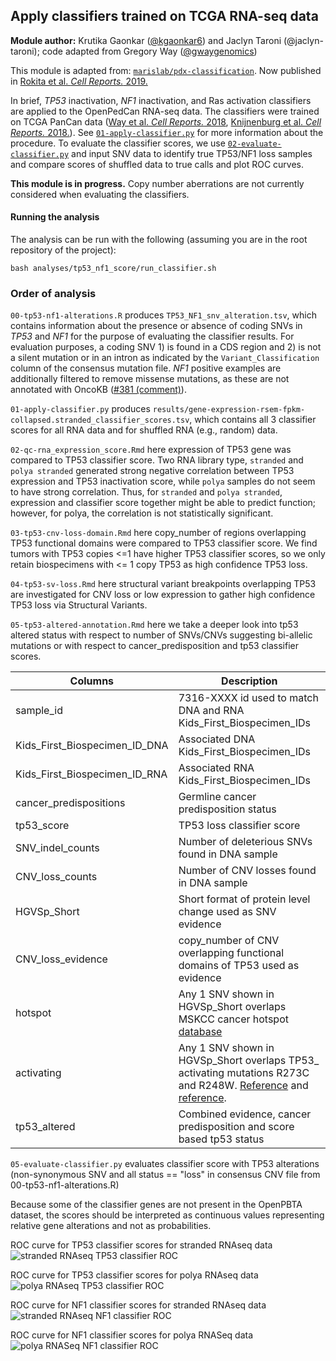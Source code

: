 ## Apply classifiers trained on TCGA RNA-seq data

**Module author:** Krutika Gaonkar ([@kgaonkar6](https://github.com/kgaonkar6)) and Jaclyn Taroni (@jaclyn-taroni); code adapted from Gregory Way ([@gwaygenomics](https://github.com/gwaygenomics))

This module is adapted from: [`marislab/pdx-classification`](https://github.com/marislab/pdx-classification).
Now published in [Rokita et al. _Cell Reports._ 2019.](https://doi.org/10.1016/j.celrep.2019.09.071)

In brief, _TP53_ inactivation, _NF1_ inactivation, and Ras activation classifiers are applied to the OpenPedCan RNA-seq data.
The classifiers were trained on TCGA PanCan data ([Way et al. _Cell Reports._ 2018](https://doi.org/10.1016/j.celrep.2018.03.046), [Knijnenburg et al. _Cell Reports._ 2018.](https://doi.org/10.1016/j.celrep.2018.03.076)).
See [`01-apply-classifier.py`](01-apply-classifier.py) for more information about the procedure.
To evaluate the classifier scores, we use [`02-evaluate-classifier.py`](02-evaluate-classifier.py) and input SNV data to identify true TP53/NF1 loss samples and compare scores of shuffled data to true calls and plot ROC curves. 

**This module is in progress.** 
Copy number aberrations are not currently considered when evaluating the classifiers.

#### Running the analysis

The analysis can be run with the following (assuming you are in the root repository of the project):

```
bash analyses/tp53_nf1_score/run_classifier.sh
```

### Order of analysis

`00-tp53-nf1-alterations.R` produces `TP53_NF1_snv_alteration.tsv`, which contains information about the presence or absence of coding SNVs in _TP53_ and _NF1_ for the purpose of evaluating the classifier results.
For evaluation purposes, a coding SNV 1) is found in a CDS region and 2) is not a silent mutation or in an intron as indicated by the `Variant_Classification` column of the consensus mutation file.
_NF1_ positive examples are additionally filtered to remove missense mutations, as these are not annotated with OncoKB ([#381 (comment)](https://github.com/AlexsLemonade/OpenPBTA-analysis/pull/381#issuecomment-570748578)).

`01-apply-classifier.py` produces  `results/gene-expression-rsem-fpkm-collapsed.stranded_classifier_scores.tsv`, which contains all 3 classifier scores for all RNA data and for shuffled RNA (e.g., random) data.

`02-qc-rna_expression_score.Rmd` here expression of TP53 gene was compared to TP53 classifier score. Two RNA library type, `stranded` and `polya stranded` generated strong negative correlation between TP53 expression and TP53 inactivation score, while `polya` samples do not seem to have strong correlation. Thus, for `stranded` and `polya stranded`, expression and classifier score together might be able to predict function; however, for polya, the correlation is not statistically significant.

`03-tp53-cnv-loss-domain.Rmd` here copy_number of regions overlapping TP53 functional domains were compared to TP53 classifier score. We find tumors with TP53 copies <=1 have higher TP53 classifier scores, so we only retain biospecimens with <= 1 copy TP53 as high confidence TP53 loss. 

`04-tp53-sv-loss.Rmd` here structural variant breakpoints overlapping TP53 are investigated for CNV loss or low expression to gather high confidence TP53 loss via Structural Variants. 

`05-tp53-altered-annotation.Rmd` here we take a deeper look into tp53 altered status with respect to number of SNVs/CNVs suggesting bi-allelic mutations or with respect to cancer_predisposition and tp53 classifier scores.


Columns | Description
-- | --
sample_id	| 7316-XXXX id used to match DNA and RNA Kids_First_Biospecimen_IDs
Kids_First_Biospecimen_ID_DNA	| Associated DNA Kids_First_Biospecimen_IDs
Kids_First_Biospecimen_ID_RNA	| Associated RNA Kids_First_Biospecimen_IDs
cancer_predispositions	| Germline cancer predisposition status
tp53_score	| TP53 loss classifier score
SNV_indel_counts	| Number of deleterious SNVs found in DNA sample
CNV_loss_counts	| Number of CNV losses found in DNA sample
HGVSp_Short	| Short format of protein level change used as SNV evidence 
CNV_loss_evidence | copy_number of CNV overlapping functional domains of TP53 used as evidence 	
hotspot	| Any 1 SNV shown in HGVSp_Short overlaps MSKCC cancer hotspot [database](https://www.cancerhotspots.org/#/home)
activating	| Any 1 SNV shown in HGVSp_Short overlaps TP53_ activating mutations R273C and R248W. [Reference](https://pubmed.ncbi.nlm.nih.gov/17417627/) and [reference](https://pubmed.ncbi.nlm.nih.gov/24677579/). 
tp53_altered | Combined evidence, cancer predisposition and score based tp53 status


`05-evaluate-classifier.py` evaluates classifier score with TP53 alterations (non-synonymous SNV and all status == "loss" in consensus CNV file from 00-tp53-nf1-alterations.R) 

Because some of the classifier genes are not present in the OpenPBTA dataset, the scores should be interpreted as continuous values representing relative gene alterations and not as probabilities.

ROC curve for TP53 classifier scores for stranded RNAseq data
![stranded RNAseq TP53 classifier ROC](https://github.com/kgaonkar6/OpenPBTA-analysis/blob/validation_step/analyses/tp53_nf1_score/results/stranded_TP53.png)

ROC curve for TP53 classifier scores for polya RNAseq data
![polya RNAseq TP53 classifier ROC](https://github.com/kgaonkar6/OpenPBTA-analysis/blob/validation_step/analyses/tp53_nf1_score/results/polya_TP53.png)

ROC curve for NF1 classifier scores for stranded RNAseq data
![stranded RNAseq NF1 classifier ROC](https://github.com/kgaonkar6/OpenPBTA-analysis/blob/validation_step/analyses/tp53_nf1_score/results/stranded_NF1.png)

ROC curve for NF1 classifier scores for polya RNASeq data
![polya RNASeq NF1 classifier ROC](https://github.com/kgaonkar6/OpenPBTA-analysis/blob/validation_step/analyses/tp53_nf1_score/results/polya_NF1.png)
